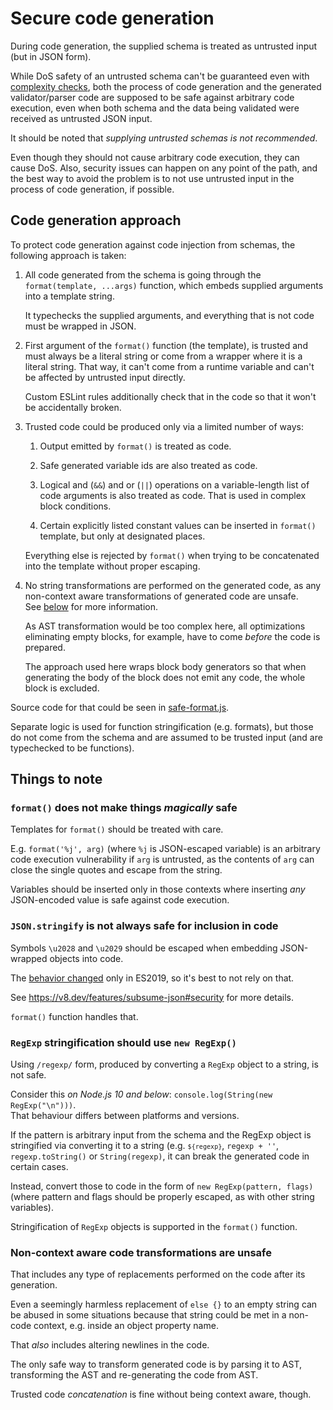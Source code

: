 # Secure code generation

During code generation, the supplied schema is treated as untrusted input (but in JSON form).

While DoS safety of an untrusted schema can't be guaranteed even with
[complexity checks](./Complexity-checks.md), both the process of code generation and the generated
validator/parser code are supposed to be safe against arbitrary code execution, even when both
schema and the data being validated were received as untrusted JSON input.

It should be noted that _supplying untrusted schemas is not recommended_.

Even though they should not cause arbitrary code execution, they can cause DoS.
Also, security issues can happen on any point of the path, and the best way to avoid the problem is
to not use untrusted input in the process of code generation, if possible.

## Code generation approach

To protect code generation against code injection from schemas, the following approach is taken:

 1. All code generated from the schema is going through the `format(template, ...args)` function,
    which embeds supplied arguments into a template string.
    
    It typechecks the supplied arguments, and everything that is not code must be wrapped in JSON.

 2. First argument of the `format()` function (the template), is trusted and must always be a
    literal string or come from a wrapper where it is a literal string.
    That way, it can't come from a runtime variable and can't be affected by untrusted input
    directly.
    
    Custom ESLint rules additionally check that in the code so that it won't be accidentally broken.

 3. Trusted code could be produced only via a limited number of ways:
 
    1. Output emitted by `format()` is treated as code.
    
    2. Safe generated variable ids are also treated as code.
    
    3. Logical and (`&&`) and or (`||`) operations on a variable-length list of code arguments is also
    treated as code. That is used in complex block conditions.
    
    4. Certain explicitly listed constant values can be inserted in `format()` template, but only
    at designated places.
 
    Everything else is rejected by `format()` when trying to be concatenated into the template
    without proper escaping.

 4. No string transformations are performed on the generated code, as any non-context aware
    transformations of generated code are unsafe.\
    See [below](#non-context-aware-code-transformations-are-unsafe) for more information.

    As AST transformation would be too complex here, all optimizations eliminating empty blocks, for
    example, have to come _before_ the code is prepared.
    
    The approach used here wraps block body generators so that when generating the body of the block
    does not emit any code, the whole block is excluded.


Source code for that could be seen in [safe-format.js](../src/safe-format.js).

Separate logic is used for function stringification (e.g. formats), but those do not come from the
schema and are assumed to be trusted input (and are typechecked to be functions).

## Things to note

### `format()` does not make things _magically_ safe

Templates for `format()` should be treated with care.

E.g. `format('%j', arg)` (where `%j` is JSON-escaped variable) is an arbitrary code execution
vulnerability if `arg` is untrusted, as the contents of `arg` can close the single quotes and
escape from the string.

Variables should be inserted only in those contexts where inserting _any_ JSON-encoded value is safe
against code execution.

### `JSON.stringify` is not always safe for inclusion in code

Symbols `\u2028` and `\u2029` should be escaped when embedding JSON-wrapped objects into code.

The [behavior changed](https://github.com/tc39/proposal-json-superset) only in ES2019, so it's best
to not rely on that.

See https://v8.dev/features/subsume-json#security for more details.

`format()` function handles that.

### `RegExp` stringification should use `new RegExp()`

Using `/regexp/` form, produced by converting a `RegExp` object to a string, is not safe.

Consider this _on Node.js 10 and below_: `console.log(String(new RegExp("\n")))`.\
That behaviour differs between platforms and versions.

If the pattern is arbitrary input from the schema and the RegExp object is stringified via converting it
to a string (e.g. <code>`${regexp}`</code>, `regexp + ''`, `regexp.toString()` or `String(regexp)`,
it can break the generated code in certain cases.

Instead, convert those to code in the form of `new RegExp(pattern, flags)` (where pattern and flags
should be properly escaped, as with other string variables).

Stringification of `RegExp` objects is supported in the `format()` function.

### Non-context aware code transformations are unsafe

That includes any type of replacements performed on the code after its generation.

Even a seemingly harmless replacement of `else {}` to an empty string can be abused in some
situations because that string could be met in a non-code context, e.g. inside an object property
name.

That _also_ includes altering newlines in the code.

The only safe way to transform generated code is by parsing it to AST, transforming the AST and
re-generating the code from AST.

Trusted code _concatenation_ is fine without being context aware, though.
